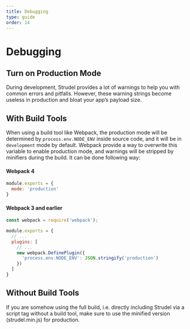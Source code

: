 ```yaml
---
title: Debugging
type: guide
order: 14
---
```


# Debugging

## Turn on Production Mode
During development, Strudel provides a lot of warnings to help you with common errors and pitfalls. However, these warning strings become useless in production and bloat your app’s payload size.

## With Build Tools
When using a build tool like Webpack, the production mode will be determined by `process.env.NODE_ENV` inside source code, and it will be in `development` mode by default. Webpack provide a way to overwrite this variable to enable production mode, and warnings will be stripped by minifiers during the build. It can be done following way:

#### Webpack 4

```js
module.exports = {
  mode: 'production'
}
```

#### Webpack 3 and earlier

```js
const webpack = require('webpack');

module.exports = {
  // ...
  plugins: [
    // ...
    new webpack.DefinePlugin({
      'process.env.NODE_ENV': JSON.stringify('production')
    })
  ]
}
```

## Without Build Tools
If you are somehow using the full build, i.e. directly including Strudel via a script tag without a build tool, make sure to use the minified version (strudel.min.js) for production.
